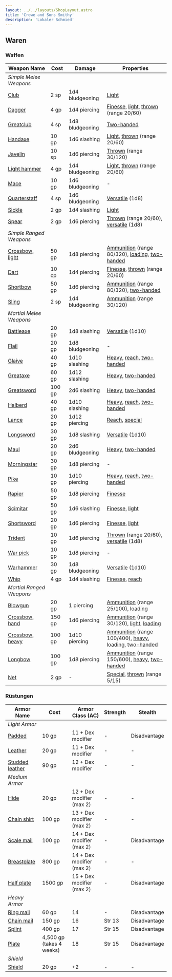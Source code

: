 ```yaml
---
layout: ../../layouts/ShopLayout.astro
title: 'Crowe and Sons Smithy'
description: 'Lokaler Schmied'
---
```


## Waren
### Waffen
| Weapon Name                                                           | Cost   | Damage          | Properties                                                                                                                                                                                                                                                                                                                                                                                                 |
|-----------------------------------------------------------------------|--------|-----------------|------------------------------------------------------------------------------------------------------------------------------------------------------------------------------------------------------------------------------------------------------------------------------------------------------------------------------------------------------------------------------------------------------------|
| _Simple Melee Weapons_                                                |        |                 |                                                                                                                                                                                                                                                                                                                                                                                                            |
| [Club](https://www.dndbeyond.com/equipment/club)                      | 2 sp   | 1d4 bludgeoning | [Light](https://www.dndbeyond.com/compendium/rules/basic-rules/equipment#WeaponProperties)                                                                                                                                                                                                                                                                                                                 |
| [Dagger](https://www.dndbeyond.com/equipment/dagger)                  | 4 gp   | 1d4 piercing    | [Finesse](https://www.dndbeyond.com/compendium/rules/basic-rules/equipment#WeaponProperties), [light](https://www.dndbeyond.com/compendium/rules/basic-rules/equipment#WeaponProperties), [thrown](https://www.dndbeyond.com/compendium/rules/basic-rules/equipment#WeaponProperties) (range 20/60)                                                                                                        |
| [Greatclub](https://www.dndbeyond.com/equipment/greatclub)            | 4 sp   | 1d8 bludgeoning | [Two-handed](https://www.dndbeyond.com/compendium/rules/basic-rules/equipment#WeaponProperties)                                                                                                                                                                                                                                                                                                            |
| [Handaxe](https://www.dndbeyond.com/equipment/handaxe)                | 10 gp  | 1d6 slashing    | [Light](https://www.dndbeyond.com/compendium/rules/basic-rules/equipment#WeaponProperties), [thrown](https://www.dndbeyond.com/compendium/rules/basic-rules/equipment#WeaponProperties) (range 20/60)                                                                                                                                                                                                      |
| [Javelin](https://www.dndbeyond.com/equipment/javelin)                | 10 sp  | 1d6 piercing    | [Thrown](https://www.dndbeyond.com/compendium/rules/basic-rules/equipment#WeaponProperties) (range 30/120)                                                                                                                                                                                                                                                                                                 |
| [Light hammer](https://www.dndbeyond.com/equipment/light-hammer)      | 4 gp   | 1d4 bludgeoning | [Light](https://www.dndbeyond.com/compendium/rules/basic-rules/equipment#WeaponProperties), [thrown](https://www.dndbeyond.com/compendium/rules/basic-rules/equipment#WeaponProperties) (range 20/60)                                                                                                                                                                                                      |
| [Mace](https://www.dndbeyond.com/equipment/mace)                      | 10 gp  | 1d6 bludgeoning | -                                                                                                                                                                                                                                                                                                                                                                                                          |
| [Quarterstaff](https://www.dndbeyond.com/equipment/quarterstaff)      | 4 sp   | 1d6 bludgeoning | [Versatile](https://www.dndbeyond.com/compendium/rules/basic-rules/equipment#WeaponProperties) (1d8)                                                                                                                                                                                                                                                                                                       |
| [Sickle](https://www.dndbeyond.com/equipment/sickle)                  | 2 gp   | 1d4 slashing    | [Light](https://www.dndbeyond.com/compendium/rules/basic-rules/equipment#WeaponProperties)                                                                                                                                                                                                                                                                                                                 |
| [Spear](https://www.dndbeyond.com/equipment/spear)                    | 2 gp   | 1d6 piercing    | [Thrown](https://www.dndbeyond.com/compendium/rules/basic-rules/equipment#WeaponProperties) (range 20/60), [versatile](https://www.dndbeyond.com/compendium/rules/basic-rules/equipment#WeaponProperties) (1d8)                                                                                                                                                                                            |
| _Simple Ranged Weapons_                                               |        |                 |                                                                                                                                                                                                                                                                                                                                                                                                            |
| [Crossbow, light](https://www.dndbeyond.com/equipment/crossbow-light) | 50 gp  | 1d8 piercing    | [Ammunition](https://www.dndbeyond.com/compendium/rules/basic-rules/equipment#WeaponProperties) (range 80/320), [loading](https://www.dndbeyond.com/compendium/rules/basic-rules/equipment#WeaponProperties), [two-handed](https://www.dndbeyond.com/compendium/rules/basic-rules/equipment#WeaponProperties)                                                                                              |
| [Dart](https://www.dndbeyond.com/equipment/dart)                      | 10 cp  | 1d4 piercing    | [Finesse](https://www.dndbeyond.com/compendium/rules/basic-rules/equipment#WeaponProperties), [thrown](https://www.dndbeyond.com/compendium/rules/basic-rules/equipment#WeaponProperties) (range 20/60)                                                                                                                                                                                                    |
| [Shortbow](https://www.dndbeyond.com/equipment/shortbow)              | 50 gp  | 1d6 piercing    | [Ammunition](https://www.dndbeyond.com/compendium/rules/basic-rules/equipment#WeaponProperties) (range 80/320), [two-handed](https://www.dndbeyond.com/compendium/rules/basic-rules/equipment#WeaponProperties)                                                                                                                                                                                            |
| [Sling](https://www.dndbeyond.com/equipment/sling)                    | 2 sp   | 1d4 bludgeoning | [Ammunition](https://www.dndbeyond.com/compendium/rules/basic-rules/equipment#WeaponProperties) (range 30/120)                                                                                                                                                                                                                                                                                             |
| _Martial Melee Weapons_                                               |        |                 |                                                                                                                                                                                                                                                                                                                                                                                                            |
| [Battleaxe](https://www.dndbeyond.com/equipment/battleaxe)            | 20 gp  | 1d8 slashing    | [Versatile](https://www.dndbeyond.com/compendium/rules/basic-rules/equipment#WeaponProperties) (1d10)                                                                                                                                                                                                                                                                                                      |
| [Flail](https://www.dndbeyond.com/equipment/flail)                    | 20 gp  | 1d8 bludgeoning | -                                                                                                                                                                                                                                                                                                                                                                                                          |
| [Glaive](https://www.dndbeyond.com/equipment/glaive)                  | 40 gp  | 1d10 slashing   | [Heavy](https://www.dndbeyond.com/compendium/rules/basic-rules/equipment#WeaponProperties), [reach](https://www.dndbeyond.com/compendium/rules/basic-rules/equipment#WeaponProperties), [two-handed](https://www.dndbeyond.com/compendium/rules/basic-rules/equipment#WeaponProperties)                                                                                                                    |
| [Greataxe](https://www.dndbeyond.com/equipment/greataxe)              | 60 gp  | 1d12 slashing   | [Heavy](https://www.dndbeyond.com/compendium/rules/basic-rules/equipment#WeaponProperties), [two-handed](https://www.dndbeyond.com/compendium/rules/basic-rules/equipment#WeaponProperties)                                                                                                                                                                                                                |
| [Greatsword](https://www.dndbeyond.com/equipment/greatsword)          | 100 gp | 2d6 slashing    | [Heavy](https://www.dndbeyond.com/compendium/rules/basic-rules/equipment#WeaponProperties), [two-handed](https://www.dndbeyond.com/compendium/rules/basic-rules/equipment#WeaponProperties)                                                                                                                                                                                                                |
| [Halberd](https://www.dndbeyond.com/equipment/halberd)                | 40 gp  | 1d10 slashing   | [Heavy](https://www.dndbeyond.com/compendium/rules/basic-rules/equipment#WeaponProperties), [reach](https://www.dndbeyond.com/compendium/rules/basic-rules/equipment#WeaponProperties), [two-handed](https://www.dndbeyond.com/compendium/rules/basic-rules/equipment#WeaponProperties)                                                                                                                    |
| [Lance](https://www.dndbeyond.com/equipment/lance)                    | 20 gp  | 1d12 piercing   | [Reach](https://www.dndbeyond.com/compendium/rules/basic-rules/equipment#WeaponProperties), [special](https://www.dndbeyond.com/compendium/rules/basic-rules/equipment#WeaponProperties)                                                                                                                                                                                                                   |
| [Longsword](https://www.dndbeyond.com/equipment/longsword)            | 30 gp  | 1d8 slashing    | [Versatile](https://www.dndbeyond.com/compendium/rules/basic-rules/equipment#WeaponProperties) (1d10)                                                                                                                                                                                                                                                                                                      |
| [Maul](https://www.dndbeyond.com/equipment/maul)                      | 20 gp  | 2d6 bludgeoning | [Heavy](https://www.dndbeyond.com/compendium/rules/basic-rules/equipment#WeaponProperties), [two-handed](https://www.dndbeyond.com/compendium/rules/basic-rules/equipment#WeaponProperties)                                                                                                                                                                                                                |
| [Morningstar](https://www.dndbeyond.com/equipment/morningstar)        | 30 gp  | 1d8 piercing    | -                                                                                                                                                                                                                                                                                                                                                                                                          |
| [Pike](https://www.dndbeyond.com/equipment/pike)                      | 10 gp  | 1d10 piercing   | [Heavy](https://www.dndbeyond.com/compendium/rules/basic-rules/equipment#WeaponProperties), [reach](https://www.dndbeyond.com/compendium/rules/basic-rules/equipment#WeaponProperties), [two-handed](https://www.dndbeyond.com/compendium/rules/basic-rules/equipment#WeaponProperties)                                                                                                                    |
| [Rapier](https://www.dndbeyond.com/equipment/rapier)                  | 50 gp  | 1d8 piercing    | [Finesse](https://www.dndbeyond.com/compendium/rules/basic-rules/equipment#WeaponProperties)                                                                                                                                                                                                                                                                                                               |
| [Scimitar](https://www.dndbeyond.com/equipment/scimitar)              | 50 gp  | 1d6 slashing    | [Finesse](https://www.dndbeyond.com/compendium/rules/basic-rules/equipment#WeaponProperties), [light](https://www.dndbeyond.com/compendium/rules/basic-rules/equipment#WeaponProperties)                                                                                                                                                                                                                   |
| [Shortsword](https://www.dndbeyond.com/equipment/shortsword)          | 20 gp  | 1d6 piercing    | [Finesse](https://www.dndbeyond.com/compendium/rules/basic-rules/equipment#WeaponProperties), [light](https://www.dndbeyond.com/compendium/rules/basic-rules/equipment#WeaponProperties)                                                                                                                                                                                                                   |
| [Trident](https://www.dndbeyond.com/equipment/trident)                | 10 gp  | 1d6 piercing    | [Thrown](https://www.dndbeyond.com/compendium/rules/basic-rules/equipment#WeaponProperties) (range 20/60), [versatile](https://www.dndbeyond.com/compendium/rules/basic-rules/equipment#WeaponProperties) (1d8)                                                                                                                                                                                            |
| [War pick](https://www.dndbeyond.com/equipment/war-pick)              | 10 gp  | 1d8 piercing    | -                                                                                                                                                                                                                                                                                                                                                                                                          |
| [Warhammer](https://www.dndbeyond.com/equipment/warhammer)            | 30 gp  | 1d8 bludgeoning | [Versatile](https://www.dndbeyond.com/compendium/rules/basic-rules/equipment#WeaponProperties) (1d10)                                                                                                                                                                                                                                                                                                      |
| [Whip](https://www.dndbeyond.com/equipment/whip)                      | 4 gp   | 1d4 slashing    | [Finesse](https://www.dndbeyond.com/compendium/rules/basic-rules/equipment#WeaponProperties), [reach](https://www.dndbeyond.com/compendium/rules/basic-rules/equipment#WeaponProperties)                                                                                                                                                                                                                   |
| _Martial Ranged Weapons_                                              |        |                 |                                                                                                                                                                                                                                                                                                                                                                                                            |
| [Blowgun](https://www.dndbeyond.com/equipment/blowgun)                | 20 gp  | 1 piercing      | [Ammunition](https://www.dndbeyond.com/compendium/rules/basic-rules/equipment#WeaponProperties) (range 25/100), [loading](https://www.dndbeyond.com/compendium/rules/basic-rules/equipment#WeaponProperties)                                                                                                                                                                                               |
| [Crossbow, hand](https://www.dndbeyond.com/equipment/crossbow-hand)   | 150 gp | 1d6 piercing    | [Ammunition](https://www.dndbeyond.com/compendium/rules/basic-rules/equipment#WeaponProperties) (range 30/120), [light](https://www.dndbeyond.com/compendium/rules/basic-rules/equipment#WeaponProperties), [loading](https://www.dndbeyond.com/compendium/rules/basic-rules/equipment#WeaponProperties)                                                                                                   |
| [Crossbow, heavy](https://www.dndbeyond.com/equipment/crossbow-heavy) | 100 gp | 1d10 piercing   | [Ammunition](https://www.dndbeyond.com/compendium/rules/basic-rules/equipment#WeaponProperties) (range 100/400), [heavy](https://www.dndbeyond.com/compendium/rules/basic-rules/equipment#WeaponProperties), [loading](https://www.dndbeyond.com/compendium/rules/basic-rules/equipment#WeaponProperties), [two-handed](https://www.dndbeyond.com/compendium/rules/basic-rules/equipment#WeaponProperties) |
| [Longbow](https://www.dndbeyond.com/equipment/longbow)                | 100 gp | 1d8 piercing    | [Ammunition](https://www.dndbeyond.com/compendium/rules/basic-rules/equipment#WeaponProperties) (range 150/600), [heavy](https://www.dndbeyond.com/compendium/rules/basic-rules/equipment#WeaponProperties), [two-handed](https://www.dndbeyond.com/compendium/rules/basic-rules/equipment#WeaponProperties)                                                                                               |
| [Net](https://www.dndbeyond.com/equipment/net)                        | 2 gp   | -               | [Special](https://www.dndbeyond.com/compendium/rules/basic-rules/equipment#WeaponProperties), [thrown](https://www.dndbeyond.com/compendium/rules/basic-rules/equipment#WeaponProperties) (range 5/15)                                                                                                                                                                                                     |

### Rüstungen
| Armor Name                                                             | Cost                     | Armor Class (AC)          | Strength | Stealth      |
|------------------------------------------------------------------------|--------------------------|---------------------------|----------|--------------|
| _Light Armor_                                                          |                          |                           |          |              |
| [Padded](https://www.dndbeyond.com/equipment/padded)                   | 10 gp                    | 11 + Dex modifier         | -        | Disadvantage |
| [Leather](https://www.dndbeyond.com/equipment/leather)                 | 20 gp                    | 11 + Dex modifier         | -        | -            |
| [Studded leather](https://www.dndbeyond.com/equipment/studded-leather) | 90 gp                    | 12 + Dex modifier         | -        | -            |
| _Medium Armor_                                                         |                          |                           |          |              |
| [Hide](https://www.dndbeyond.com/equipment/hide)                       | 20 gp                    | 12 + Dex modifier (max 2) | -        | -            |
| [Chain shirt](https://www.dndbeyond.com/equipment/chain-shirt)         | 100 gp                   | 13 + Dex modifier (max 2) | -        | -            |
| [Scale mail](https://www.dndbeyond.com/equipment/scale-mail)           | 100 gp                   | 14 + Dex modifier (max 2) | -        | Disadvantage |
| [Breastplate](https://www.dndbeyond.com/equipment/breastplate)         | 800 gp                   | 14 + Dex modifier (max 2) | -        | -            |
| [Half plate](https://www.dndbeyond.com/equipment/half-plate)           | 1500 gp                  | 15 + Dex modifier (max 2) | -        | Disadvantage |
| _Heavy Armor_                                                          |                          |                           |          |              |
| [Ring mail](https://www.dndbeyond.com/equipment/ring-mail)             | 60 gp                    | 14                        | -        | Disadvantage |
| [Chain mail](https://www.dndbeyond.com/equipment/chain-mail)           | 150 gp                   | 16                        | Str 13   | Disadvantage |
| [Splint](https://www.dndbeyond.com/equipment/splint)                   | 400 gp                   | 17                        | Str 15   | Disadvantage |
| [Plate](https://www.dndbeyond.com/equipment/plate)                     | 4,500 gp (takes 4 weeks) | 18                        | Str 15   | Disadvantage |
| _Shield_                                                               |                          |                           |          |              |
| [Shield](https://www.dndbeyond.com/equipment/shield)                   | 20 gp                    | +2                        | -        | -            |
